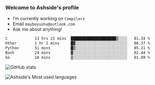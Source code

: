 ### Welcome to Ashside's profile

- I’m currently working on `Compilers`
- Email `maybeyushu@outlook.com`
- Ask me about anything!

<!--START_SECTION:waka-->

```txt
C            13 hrs 21 mins  ████████████████████▒░░░░   81.34 %
Other        1 hr 2 mins     █▓░░░░░░░░░░░░░░░░░░░░░░░   06.37 %
Python       51 mins         █▒░░░░░░░░░░░░░░░░░░░░░░░   05.21 %
Bash         24 mins         ▓░░░░░░░░░░░░░░░░░░░░░░░░   02.44 %
Go           18 mins         ▒░░░░░░░░░░░░░░░░░░░░░░░░   01.89 %
```

<!--END_SECTION:waka-->

![GitHub stats](https://github-readme-stats.vercel.app/api?username=Ashside)

![Ashside's Most used languages](https://github-readme-stats.vercel.app/api/top-langs/?username=Ashside&layout=compact&hide_border=true&langs_count=10)


